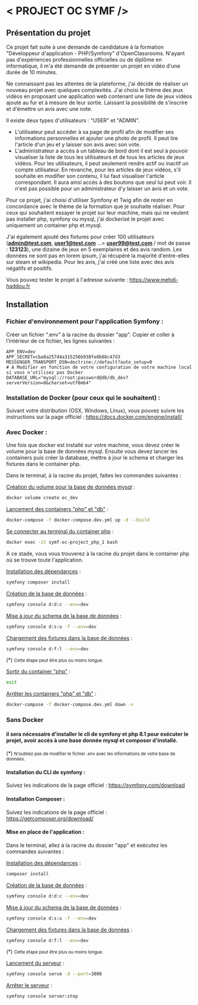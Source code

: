 # < PROJECT OC SYMF />
## Présentation du projet
Ce projet fait suite à une demande de candidature à la formation "Développeur d'application - PHP/Symfony" d'OpenClassrooms. 
N'ayant pas d'expériences professionnelles officielles ou de diplôme en informatique, il m'a été demandé de présenter un 
projet en vidéo d'une durée de 10 minutes.

Ne connaissant pas les attentes de la plateforme, j'ai décidé de réaliser un nouveau projet avec quelques complexités.
J'ai choisi le thème des jeux vidéos en proposant une application web contenant une liste de jeux vidéos ajouté au fur 
et à mesure de leur sortie. Laissant la possibilité de s'inscrire et d'émettre un avis avec une note.

Il existe deux types d'utilisateurs : "USER" et "ADMIN".
- L'utilisateur peut accéder à sa page de profil afin de modifier ses informations personnelles et ajouter une photo de profil.
Il peut lire l'article d'un jeu et y laisser son avis avec son vote.
- L'administrateur a accès à un tableau de bord dont il est seul à pouvoir visualiser la liste de tous les utilisateurs et 
de tous les articles de jeux vidéos. Pour les utilisateurs, il peut seulement rendre actif ou inactif un compte utilisateur.
En revanche, pour les articles de jeux vidéos, s'il souhaite en modifier son contenu, il lui faut visualiser l'article correspondant.
Il aura ainsi accès à des boutons que seul lui peut voir. Il n'est pas possible pour un administrateur d'y laisser un avis et un vote.

Pour ce projet, j'ai choisi d'utiliser Symfony et Twig afin de rester en concordance avec le thème de la formation que je souhaite
réaliser. Pour ceux qui souhaitent essayer le projet sur leur machine, mais qui ne veulent pas installer php, symfony ou mysql, 
j'ai dockerisé le projet avec uniquement un container php et mysql.

J'ai également ajouté des fixtures pour créer 100 utilisateurs (**admin@test.com**, **user1@test.com** ...> **user99@test.com** / mot de passe : **123123**), 
une dizaine de jeux en 5 exemplaires et des avis random. Les données ne sont pas en lorem ipsum, j'ai récupéré la majorité
d'entre-elles sur steam et wikipedia. Pour les avis, j'ai créé une liste avec des avis négatifs et positifs.

Vous pouvez tester le projet à l'adresse suivante : https://www.mehdi-haddou.fr

## Installation

### Fichier d'environnement pour l'application Symfony :
Créer un fichier ".env" à la racine du dossier "app". Copier et coller à l'intérieur de ce fichier, les lignes suivantes :
```dotenv
APP_ENV=dev
APP_SECRET=cba8a257d4a315256b938fe8b88c47d3
MESSENGER_TRANSPORT_DSN=doctrine://default?auto_setup=0
# A Modifier en fonction de votre configuration de votre machine local si vous n'utilisez pas Docker
DATABASE_URL="mysql://root:password@db/db_dev?serverVersion=8&charset=utf8mb4"
```

### Installation de Docker (pour ceux qui le souhaitent) :
Suivant votre distribution (OSX, Windows, Linux), vous pouvez suivre les instructions sur la page officiel :
https://docs.docker.com/engine/install/

### Avec Docker :
Une fois que docker est installé sur votre machine, vous devez créer le volume pour la base de données mysql.
Ensuite vous devez lancer les containers puis créer la database, mettre à jour le schema et charger les fixtures dans le 
container php.

Dans le terminal, à la racine du projet, faites les commandes suivantes :

<u>Création du volume pour la base de données mysql</u> :
```bash
docker volume create oc_dev
```

<u>Lancement des containers "php" et "db"</u> :
```bash
docker-compose -f docker-compose.dev.yml up -d --build
```

<u>Se connecter au terminal du container php</u> :
```bash
docker exec -it symf-oc-project_php_1 bash
```
A ce stade, vous vous trouverez à la racine du projet dans le container php où se trouve toute l'application.

<u>Installation des dépendances</u> :
```bash
symfony composer install
```

<u>Création de la base de données</u> :
```bash
symfony console d:d:c --env=dev
```

<u>Mise à jour du schema de la base de données</u> :
```bash
symfony console d:s:u -f --env=dev
```

<u>Chargement des fixtures dans la base de données</u> :
```bash
symfony console d:f:l --env=dev
```
(*) <small>Cette étape peut être plus ou moins longue.</small>

<u>Sortir du container "php"</u> :
```bash
exit
```

<u>Arrêter les containers "php" et "db"</u> :
```bash
docker-compose -f docker-compose.dev.yml down -v
```

### Sans Docker
#### il sera nécessaire d'installer le cli de symfony et php 8.1 pour exécuter le projet, avoir accès à une base donnée mysql et composer d'installé.
(*) <small>N'oubliez pas de modifier le fichier .env avec les informations de votre base de données.</small>

#### Installation du CLI de symfony :
Suivez les indications de la page officiel : https://symfony.com/download

#### Installation Composer :
Suivez les indications de la page officiel : https://getcomposer.org/download/

#### Mise en place de l'application :

Dans le terminal, allez à la racine du dossier "app" et exécutez les commandes suivantes :

<u>Installation des dépendances</u> :
```bash
composer install
```

<u>Création de la base de données</u> :
```bash
symfony console d:d:c --env=dev
```

<u>Mise à jour du schema de la base de données</u> :
```bash
symfony console d:s:u -f --env=dev
```

<u>Chargement des fixtures dans la base de données</u> :
```bash
symfony console d:f:l --env=dev
```
(*) <small>Cette étape peut être plus ou moins longue.</small>

<u>Lancement du serveur</u> :
```bash
symfony console serve -d --port=3000
```

<u>Arrêter le serveur</u> :
```bash
symfony console server:stop
```